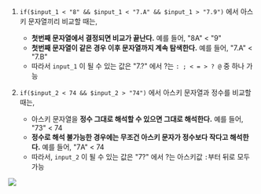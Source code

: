 1. `if($input_1 < "8" && $input_1 < "7.A" && $input_1 > "7.9")` 에서 아스키 문자열끼리 비교할 때는,
   - **첫번째 문자열에서 결정되면 비교가 끝난다.** 예를 들어, "8A" < "9"
   - **첫번째 문자열이 같은 경우 이후 문자열까지 계속 탐색한다.** 예를 들어, "7.A" < "7.B"
   - 따라서 `input_1` 이 될 수 있는 값은 "7.?" 에서 ?는 `: ; < = > ? @` 중 하나 가능
  
2. `if($input_2 < 74 && $input_2 > "74")` 에서 아스키 문자열과 정수를 비교할 때는,
   - 아스키 문자열을 **정수 그대로 해석할 수 있으면 그대로 해석한다.** 예를 들어, "73" < 74
   - **정수로 해석 불가능한 경우에는 무조건 아스키 문자가 정수보다 작다고 해석한다.**  예를 들어, "7A" < 74
   - 따라서, `input_2` 이 될 수 있는 값은 "7?" 에서 ?는 아스키값 `:`부터 뒤로 모두 가능 

![](https://img1.daumcdn.net/thumb/R1280x0/?scode=mtistory2&fname=https%3A%2F%2Fblog.kakaocdn.net%2Fdn%2FqOPNt%2FbtrAdcY26CF%2FKsn1qKzUqEaCql1Cbk6GG0%2Fimg.png)
